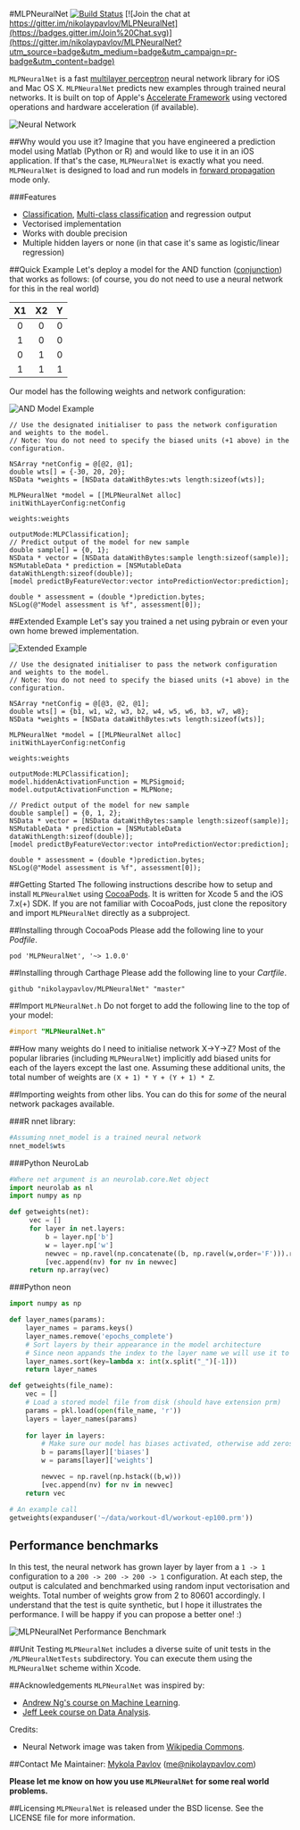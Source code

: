 #MLPNeuralNet
[![Build Status](https://travis-ci.org/nikolaypavlov/MLPNeuralNet.svg?branch=master)](https://travis-ci.org/nikolaypavlov/MLPNeuralNet)
[![Join the chat at https://gitter.im/nikolaypavlov/MLPNeuralNet](https://badges.gitter.im/Join%20Chat.svg)](https://gitter.im/nikolaypavlov/MLPNeuralNet?utm_source=badge&utm_medium=badge&utm_campaign=pr-badge&utm_content=badge)

`MLPNeuralNet` is a fast [multilayer perceptron](http://en.wikipedia.org/wiki/Multilayer_perceptron) neural network library for iOS and Mac OS X. `MLPNeuralNet` predicts new examples through trained neural networks. It is built on top of Apple's [Accelerate Framework](https://developer.apple.com/library/ios/documentation/Accelerate/Reference/AccelerateFWRef/_index.html) using vectored operations and hardware acceleration (if available).

![Neural Network](http://nikolaypavlov.github.io/MLPNeuralNet/images/500px-Artificial_neural_network.png)

##Why would you use it?
Imagine that you have engineered a prediction model using Matlab (Python or R) and would like to use it in an iOS application. If that's the case, `MLPNeuralNet` is exactly what you need. `MLPNeuralNet` is designed to load and run models in [forward propagation](http://en.wikipedia.org/wiki/Backpropagation#Phase_1:_Propagation) mode only.

###Features
- [Classification](http://en.wikipedia.org/wiki/Binary_classification), [Multi-class classification](http://en.wikipedia.org/wiki/Multiclass_classification) and regression output
- Vectorised implementation
- Works with double precision
- Multiple hidden layers or none (in that case it's same as logistic/linear regression)

##Quick Example
Let's deploy a model for the AND function  ([conjunction](http://en.wikipedia.org/wiki/Logical_conjunction)) that works as follows: (of course, you do not need to use a neural network for this in the real world)

|X1 |X2 | Y |
|:-:|:-:|:-:|
| 0 | 0 | 0 |
| 1 | 0 | 0 |
| 0 | 1 | 0 |
| 1 | 1 | 1 |

Our model has the following weights and network configuration:

![AND Model Example](http://nikolaypavlov.github.io/MLPNeuralNet/images/network-arch.png)

```objective
// Use the designated initialiser to pass the network configuration and weights to the model.
// Note: You do not need to specify the biased units (+1 above) in the configuration.

NSArray *netConfig = @[@2, @1];
double wts[] = {-30, 20, 20};
NSData *weights = [NSData dataWithBytes:wts length:sizeof(wts)];

MLPNeuralNet *model = [[MLPNeuralNet alloc] initWithLayerConfig:netConfig
                                                        weights:weights
                                                     outputMode:MLPClassification];
// Predict output of the model for new sample
double sample[] = {0, 1};
NSData * vector = [NSData dataWithBytes:sample length:sizeof(sample)];
NSMutableData * prediction = [NSMutableData dataWithLength:sizeof(double)];
[model predictByFeatureVector:vector intoPredictionVector:prediction];

double * assessment = (double *)prediction.bytes;
NSLog(@"Model assessment is %f", assessment[0]);
```

##Extended Example
Let's say you trained a net using pybrain or even your own home brewed implementation.

![Extended Example](http://i.imgur.com/v2kMTUH.png)

```objective
// Use the designated initialiser to pass the network configuration and weights to the model.
// Note: You do not need to specify the biased units (+1 above) in the configuration.

NSArray *netConfig = @[@3, @2, @1];
double wts[] = {b1, w1, w2, w3, b2, w4, w5, w6, b3, w7, w8};
NSData *weights = [NSData dataWithBytes:wts length:sizeof(wts)];

MLPNeuralNet *model = [[MLPNeuralNet alloc] initWithLayerConfig:netConfig
                                                        weights:weights
                                                     outputMode:MLPClassification];
model.hiddenActivationFunction = MLPSigmoid;
model.outputActivationFunction = MLPNone;

// Predict output of the model for new sample
double sample[] = {0, 1, 2};
NSData * vector = [NSData dataWithBytes:sample length:sizeof(sample)];
NSMutableData * prediction = [NSMutableData dataWithLength:sizeof(double)];
[model predictByFeatureVector:vector intoPredictionVector:prediction];

double * assessment = (double *)prediction.bytes;
NSLog(@"Model assessment is %f", assessment[0]);
```

##Getting Started
The following instructions describe how to setup and install `MLPNeuralNet` using [CocoaPods](http://cocoapods.org/). It is written for Xcode 5 and the iOS 7.x(+) SDK. If you are not familiar with CocoaPods, just clone the repository and import `MLPNeuralNet` directly as a subproject.

##Installing through CocoaPods
Please add the following line to your *Podfile*.

```
pod 'MLPNeuralNet', '~> 1.0.0'
```

##Installing through Carthage
Please add the following line to your *Cartfile*.

```
github "nikolaypavlov/MLPNeuralNet" "master"
```

##Import `MLPNeuralNet.h`
Do not forget to add the following line to the top of your model:
```objectivec
#import "MLPNeuralNet.h"
```

##How many weights do I need to initialise network X->Y->Z?
Most of the popular libraries (including `MLPNeuralNet`) implicitly add biased units for each of the layers except the last one. Assuming these additional units, the total number of weights are `(X + 1) * Y + (Y + 1) * Z`.

##Importing weights from other libs.
You can do this for *some* of the neural network packages available.

###R nnet library:
 ```r
#Assuming nnet_model is a trained neural network
nnet_model$wts
```

###Python NeuroLab

```python
#Where net argument is an neurolab.core.Net object
import neurolab as nl
import numpy as np

def getweights(net):
     vec = []
     for layer in net.layers:
         b = layer.np['b']
         w = layer.np['w']
         newvec = np.ravel(np.concatenate((b, np.ravel(w,order='F'))).reshape((layer.ci+1, layer.cn)), order = 'F')
         [vec.append(nv) for nv in newvec]
     return np.array(vec)

```

###Python neon
```python
import numpy as np

def layer_names(params):
    layer_names = params.keys()
    layer_names.remove('epochs_complete')
    # Sort layers by their appearance in the model architecture
    # Since neon appands the index to the layer name we will use it to sort
    layer_names.sort(key=lambda x: int(x.split("_")[-1]))
    return layer_names

def getweights(file_name):
    vec = []
    # Load a stored model file from disk (should have extension prm)
    params = pkl.load(open(file_name, 'r'))
    layers = layer_names(params)
    
    for layer in layers:
        # Make sure our model has biases activated, otherwise add zeros here
        b = params[layer]['biases']
        w = params[layer]['weights']

        newvec = np.ravel(np.hstack((b,w)))
        [vec.append(nv) for nv in newvec]
    return vec

# An example call
getweights(expanduser('~/data/workout-dl/workout-ep100.prm'))
```

## Performance benchmarks
In this test, the neural network has grown layer by layer from a `1 -> 1` configuration to a `200 -> 200 -> 200 -> 1` configuration. At each step, the output is calculated and benchmarked using random input vectorisation and weights. Total number of weights grow from 2 to 80601 accordingly. I understand that the test is quite synthetic, but I hope it illustrates the performance. I will be happy if you can propose a better one! :)

![MLPNeuralNet Performance Benchmark](http://nikolaypavlov.github.io/MLPNeuralNet/images/mlp-bench-regression-ios.png)

##Unit Testing
`MLPNeuralNet` includes a diverse suite of unit tests in the `/MLPNeuralNetTests` subdirectory. You can execute them using the ``MLPNeuralNet`` scheme within Xcode.

##Acknowledgements
`MLPNeuralNet` was inspired by:

- [Andrew Ng's course on Machine Learning](https://www.coursera.org/course/ml).
- [Jeff Leek course on Data Analysis](https://www.coursera.org/course/dataanalysis).

Credits:

- Neural Network image was taken from [Wikipedia Commons](http://en.wikipedia.org/wiki/File:Artificial_neural_network.svg).

##Contact Me
Maintainer: [Mykola Pavlov](http://github.com/nikolaypavlov/) (me@nikolaypavlov.com)

**Please let me know on how you use `MLPNeuralNet` for some real world problems.**

##Licensing
`MLPNeuralNet` is released under the BSD license. See the LICENSE file for more information.
